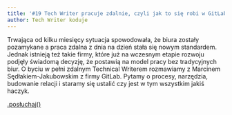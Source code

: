 ```yaml
---
title: '#19 Tech Writer pracuje zdalnie, czyli jak to się robi w GitLabie'
author: Tech Writer koduje
---
```


Trwająca od kilku miesięcy sytuacja spowodowała, że biura zostały pozamykane a
praca zdalna z dnia na dzień stała się nowym standardem. Jednak istnieją też
takie firmy, które już na wczesnym etapie rozwoju podjęły świadomą decyzję, że
postawią na model pracy bez tradycyjnych biur. O byciu w pełni zdalnym Technical
Writerem rozmawiamy z Marcinem Sędłakiem-Jakubowskim z firmy GitLab. Pytamy o
procesy, narzędzia, budowanie relacji i staramy się ustalić czy jest w tym
wszystkim jakiś haczyk.

<a class="brandButton" href="https://anchor.fm/docdeveloper/episodes/19-Tech-Writer-pracuje-zdalnie--czyli-jak-to-sie-robi-w-GitLabie-eg8gis/a-a2lebnu" target="_blank" rel="noopener noreferrer">.posłuchaj()</a>
